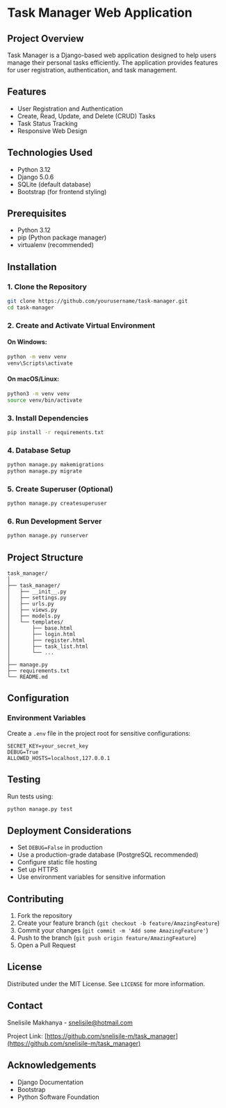 # Task Manager Web Application

## Project Overview

Task Manager is a Django-based web application designed to help users manage their personal tasks efficiently. The application provides features for user registration, authentication, and task management.

## Features

- User Registration and Authentication
- Create, Read, Update, and Delete (CRUD) Tasks
- Task Status Tracking
- Responsive Web Design

## Technologies Used

- Python 3.12
- Django 5.0.6
- SQLite (default database)
- Bootstrap (for frontend styling)

## Prerequisites

- Python 3.12
- pip (Python package manager)
- virtualenv (recommended)

## Installation

### 1. Clone the Repository

```bash
git clone https://github.com/yourusername/task-manager.git
cd task-manager
```

### 2. Create and Activate Virtual Environment

#### On Windows:
```bash
python -m venv venv
venv\Scripts\activate
```

#### On macOS/Linux:
```bash
python3 -m venv venv
source venv/bin/activate
```

### 3. Install Dependencies

```bash
pip install -r requirements.txt
```

### 4. Database Setup

```bash
python manage.py makemigrations
python manage.py migrate
```

### 5. Create Superuser (Optional)

```bash
python manage.py createsuperuser
```

### 6. Run Development Server

```bash
python manage.py runserver
```

## Project Structure

```
task_manager/
│
├── task_manager/
│   ├── __init__.py
│   ├── settings.py
│   ├── urls.py
│   ├── views.py
│   ├── models.py
│   └── templates/
│       ├── base.html
│       ├── login.html
│       ├── register.html
│       ├── task_list.html
│       └── ...
│
├── manage.py
├── requirements.txt
└── README.md
```

## Configuration

### Environment Variables

Create a `.env` file in the project root for sensitive configurations:

```
SECRET_KEY=your_secret_key
DEBUG=True
ALLOWED_HOSTS=localhost,127.0.0.1
```

## Testing

Run tests using:

```bash
python manage.py test
```

## Deployment Considerations

- Set `DEBUG=False` in production
- Use a production-grade database (PostgreSQL recommended)
- Configure static file hosting
- Set up HTTPS
- Use environment variables for sensitive information

## Contributing

1. Fork the repository
2. Create your feature branch (`git checkout -b feature/AmazingFeature`)
3. Commit your changes (`git commit -m 'Add some AmazingFeature'`)
4. Push to the branch (`git push origin feature/AmazingFeature`)
5. Open a Pull Request

## License

Distributed under the MIT License. See `LICENSE` for more information.

## Contact

Snelisile Makhanya - snelisile@hotmail.com

Project Link: [https://github.com/snelisile-m/task_manager](https://github.com/snelisile-m/task_manager)

## Acknowledgements

- Django Documentation
- Bootstrap
- Python Software Foundation